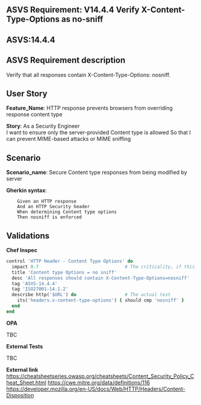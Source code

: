 ## ASVS Requirement: V14.4.4 Verify X-Content-Type-Options as no-sniff
## ASVS:14.4.4

## ASVS Requirement description
Verify that all responses contain X-Content-Type-Options: nosniff.

## User Story
**Feature_Name**: HTTP response prevents browsers from overriding response content type

**Story**:
As a Security Engineer\
I want to ensure only the server-provided Content type is allowed
So that I can prevent MIME-based attacks or MIME sniffing

## Scenario
**Scenario_name**: Secure Content type responses from being modified by server

**Gherkin syntax**:
```gherkin
	Given an HTTP response
	And an HTTP Security header
	When determining Content type options
	Then nosniff is enforced
```

## Validations

**Chef Inspec**

```ruby
control 'HTTP Header - Content Type Options' do                        # A unique ID for this control
  impact 0.7                                # The criticality, if this control fails.
  title 'Content type Options = no sniff'
  desc 'All responses should contain X-Content-Type-Options=nosniff'
  tag 'ASVS-14.4.4'
  tag 'ISO27001-14.1.2'
  describe http('$URL') do                  # The actual test
    its('headers.x-content-type-options') { should cmp 'nosniff' } 
  end
end
```

**OPA**

TBC

**External Tests**

TBC

**External link**
https://cheatsheetseries.owasp.org/cheatsheets/Content_Security_Policy_Cheat_Sheet.html
https://cwe.mitre.org/data/definitions/116
https://developer.mozilla.org/en-US/docs/Web/HTTP/Headers/Content-Disposition
